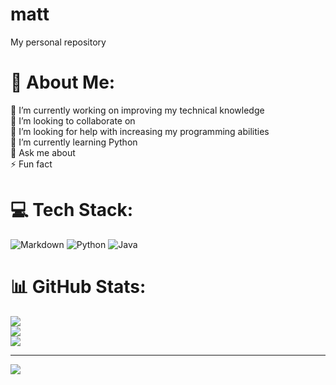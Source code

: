 # matt
My personal repository
# 💫 About Me:
🔭 I’m currently working on improving my technical knowledge<br>👯 I’m looking to collaborate on<br>🤝 I’m looking for help with increasing my programming abilities<br>🌱 I’m currently learning Python<br>💬 Ask me about<br>⚡ Fun fact


# 💻 Tech Stack:
![Markdown](https://img.shields.io/badge/markdown-%23000000.svg?style=for-the-badge&logo=markdown&logoColor=white) ![Python](https://img.shields.io/badge/python-3670A0?style=for-the-badge&logo=python&logoColor=ffdd54) ![Java](https://img.shields.io/badge/java-%23ED8B00.svg?style=for-the-badge&logo=openjdk&logoColor=white)
# 📊 GitHub Stats:
![](https://github-readme-stats.vercel.app/api?username=matt2168&theme=dark&hide_border=false&include_all_commits=false&count_private=false)<br/>
![](https://github-readme-streak-stats.herokuapp.com/?user=matt2168&theme=dark&hide_border=false)<br/>
![](https://github-readme-stats.vercel.app/api/top-langs/?username=matt2168&theme=dark&hide_border=false&include_all_commits=false&count_private=false&layout=compact)

---
[![](https://visitcount.itsvg.in/api?id=matt2168&icon=0&color=0)](https://visitcount.itsvg.in)

<!-- Proudly created with GPRM ( https://gprm.itsvg.in ) -->
